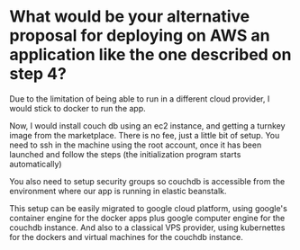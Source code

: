 # What would be your alternative proposal for deploying on AWS an application like the one described on step 4?

Due to the limitation of being able to run in a different cloud provider, I would stick to docker to run the app. 

Now, I would install couch db using an ec2 instance, and getting a turnkey image from the marketplace. There is no fee, just a little bit of setup. You need to ssh in the machine using the root account, once it has been launched and follow the steps (the initialization program starts automatically)

You also need to setup security groups so couchdb is accessible from the environment where our app is running in elastic beanstalk.

This setup can be easily migrated to google cloud platform, using google's container engine for the docker apps plus google computer engine for the couchdb instance. And also to a classical VPS provider, using kubernettes for the dockers and virtual machines for the couchdb instance.
